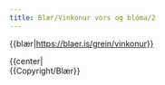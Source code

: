 ```yaml
---
title: Blær/Vinkonur vors og blóma/2
---
```


{{blær|https://blaer.is/grein/vinkonur}}

<div class="book" data-translate=true data-audio-file="vinkonurvorsogbloma-02-2.mp3">
{{center|<Audio src="vinkonurvorsogbloma-02-2.mp3"/>}}
<html>
<div class="blaer article">

<div class="article-entry">
  <div class="image-box image-box-medium">
    <img src="https://ylhyra.is/Special:Filepath/Blær_–_Vinkonur_vors_og_blóma_15134.jpeg">
  </div>

  <div class="text">
    <p><strong data-no-translate="true" data-no-audio="true"></strong><strong data-no-translate="true" data-no-audio="true">Hildur:</strong> Maður er mjög fljótur að læra á svona „penny board.“<br><strong data-no-translate="true" data-no-audio="true"></strong><strong data-no-translate="true" data-no-audio="true">Íris:</strong> Áður vorum við mest á hjólum.<br><strong data-no-translate="true" data-no-audio="true"></strong><strong data-no-translate="true" data-no-audio="true">Eva:</strong> Við tökum stundum strætó í Vesturbæinn
      en förum eiginlega aldrei í bíl.<br><strong data-no-translate="true" data-no-audio="true"></strong><strong data-no-translate="true" data-no-audio="true">Hildur:</strong> Við erum ekki að gera einhver trix á brettunum, notum þau bara til þess að komast á milli staða.<br><strong data-no-translate="true" data-no-audio="true"></strong><strong data-no-translate="true" data-no-audio="true">Íris: </strong>Ég er samt alveg búin að vera
      prófa mig áfram í að fara í svona hringi.<br><strong data-no-translate="true" data-no-audio="true"></strong><strong data-no-translate="true" data-no-audio="true">Eva:</strong> Það eru svo sterk dekk á þessum brettum, ef einhver keyrir yfir þau gerist ekkert. Þess vegna eru þau líka mjög dýr.<br><strong data-no-translate="true" data-no-audio="true"></strong><strong data-no-translate="true" data-no-audio="true">Íris:</strong> Mér
      finnst svo fyndið að eftir að við keyptum okkur svona bretti keyptu alveg þrír eða fjórir sér svona líka. Við fundum upp á þessu. Eða nei kannski ekki alveg.<br><strong data-no-translate="true" data-no-audio="true"></strong><strong data-no-translate="true" data-no-audio="true">Hildur: </strong>Já, við keyptum allar á sama tíma svona bretti
      í sumar án þess að vita af því.<br><strong data-no-translate="true" data-no-audio="true"></strong><strong data-no-translate="true" data-no-audio="true">Eva:</strong> Vorum allar að hugsa það sama.<br><strong data-no-translate="true" data-no-audio="true"></strong><strong data-no-translate="true" data-no-audio="true">Íris:</strong> Já, ég var búin að suða í pabba og þá voru þær búnar að kaupa sér.<br><strong data-no-translate="true" data-no-audio="true">Hildur:</strong> Engin
      í sama lit, sem betur fer.</p>
  </div>

</div>

</div>
</html>
</div>
{{Copyright/Blær}}

